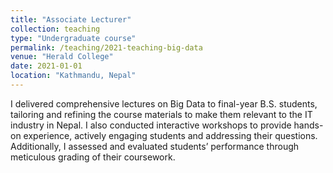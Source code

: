 ```yaml
---
title: "Associate Lecturer"
collection: teaching
type: "Undergraduate course"
permalink: /teaching/2021-teaching-big-data
venue: "Herald College"
date: 2021-01-01
location: "Kathmandu, Nepal"
---
```


I delivered comprehensive lectures on Big Data to final-year B.S. students, tailoring and refining the course materials to make them relevant to the IT industry in Nepal. I also conducted interactive workshops to provide hands-on experience, actively engaging students and addressing their questions. Additionally, I assessed and evaluated students’ performance through meticulous grading of their coursework.
